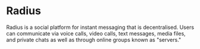 # Radius
Radius is a social platform for instant messaging that is decentralised. Users can communicate via voice calls, video calls, text messages, media files, and private chats as well as through online groups known as "servers." 
